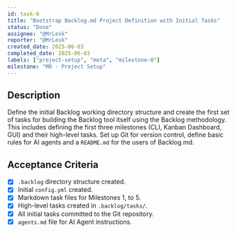 ```yaml
---
id: task-0
title: "Bootstrap Backlog.md Project Definition with Initial Tasks"
status: "Done"
assignee: "@MrLesk"
reporter: "@MrLesk"
created_date: 2025-06-03
completed_date: 2025-06-03
labels: ["project-setup", "meta", "milestone-0"]
milestone: "M0 - Project Setup"
---
```


## Description

Define the initial Backlog working directory structure and create the first set of tasks for building the Backlog tool itself using the Backlog methodology. This includes defining the first three milestones (CLI, Kanban Dashboard, GUI) and their high-level tasks. Set up Git for version control, define basic rules for AI agents and a `README.md` for the users of Backlog.md.

## Acceptance Criteria

- [x] `.backlog` directory structure created.
- [x] Initial `config.yml` created.
- [x] Markdown task files for Milestones 1, to 5.
- [x] High-level tasks created in `.backlog/tasks/`.
- [x] All initial tasks committed to the Git repository.
- [x] `agents.md` file for AI Agent instructions.
